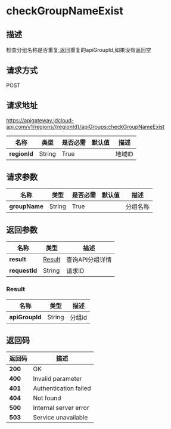 # checkGroupNameExist


## 描述
检查分组名称是否重复,返回重复的apiGroupId,如果没有返回空

## 请求方式
POST

## 请求地址
https://apigateway.jdcloud-api.com/v1/regions/{regionId}/apiGroups:checkGroupNameExist

|名称|类型|是否必需|默认值|描述|
|---|---|---|---|---|
|**regionId**|String|True| |地域ID|

## 请求参数
|名称|类型|是否必需|默认值|描述|
|---|---|---|---|---|
|**groupName**|String|True| |分组名称|


## 返回参数
|名称|类型|描述|
|---|---|---|
|**result**|[Result](checkgroupnameexist#result)|查询API分组详情|
|**requestId**|String|请求ID|

### <div id="result">Result</div>
|名称|类型|描述|
|---|---|---|
|**apiGroupId**|String|分组id|

## 返回码
|返回码|描述|
|---|---|
|**200**|OK|
|**400**|Invalid parameter|
|**401**|Authentication failed|
|**404**|Not found|
|**500**|Internal server error|
|**503**|Service unavailable|
